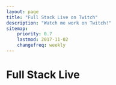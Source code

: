 ```yaml
---
layout: page
title: "Full Stack Live on Twitch"
description: "Watch me work on Twitch!"
sitemap:
    priority: 0.7
    lastmod: 2017-11-02
    changefreq: weekly
---
```


# Full Stack Live

